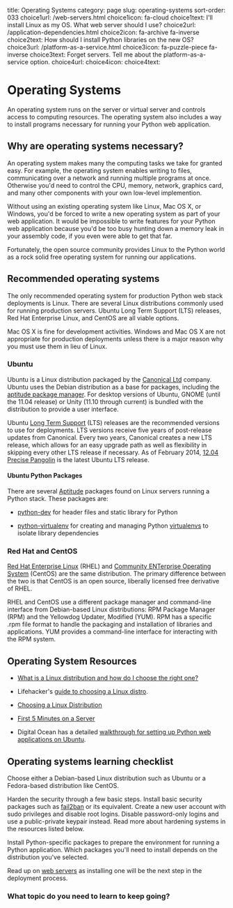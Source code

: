title: Operating Systems
category: page
slug: operating-systems
sort-order: 033
choice1url: /web-servers.html
choice1icon: fa-cloud
choice1text: I'll install Linux as my OS. What web server should I use?
choice2url: /application-dependencies.html
choice2icon: fa-archive fa-inverse
choice2text: How should I install Python libraries on the new OS?
choice3url: /platform-as-a-service.html
choice3icon: fa-puzzle-piece fa-inverse
choice3text: Forget servers. Tell me about the platform-as-a-service option.
choice4url:
choice4icon:
choice4text:


# Operating Systems
An operating system runs on the server or virtual server and controls access 
to computing resources. The operating system also includes a way to install
programs necessary for running your Python web application.


## Why are operating systems necessary?
An operating system makes many the computing tasks we take for granted easy.
For example, the operating system enables writing to files, 
communicating over a network and running multiple programs at once. 
Otherwise you'd need to control the CPU, memory, network, graphics card, 
and many other components with your own low-level implemention.

Without using an existing operating system like Linux, Mac OS X, or Windows,
you'd be forced to write a new operating system as part of your web 
application.  It would be impossible to write features for your Python 
web application because you'd be too busy hunting down a memory leak in 
your assembly code, if you even were able to get that far.

Fortunately, the open source community provides Linux to the Python world 
as a rock solid free operating system for running our applications.


## Recommended operating systems
The only recommended operating system for production Python web stack 
deployments is Linux. There are several Linux distributions commonly used 
for running production servers. Ubuntu Long Term Support (LTS) releases, 
Red Hat Enterprise Linux, and CentOS are all viable options. 

Mac OS X is fine for development activities. Windows and Mac 
OS X are not appropriate for production deployments unless there is a 
major reason why you must use them in lieu of Linux.

### Ubuntu
Ubuntu is a Linux distribution packaged by the 
[Canonical Ltd](http://www.canonical.com/) company. Ubuntu uses the
Debian distribution as a base for packages, including the 
[aptitude package manager](http://wiki.debian.org/Apt). For desktop versions 
of Ubuntu, GNOME (until the 11.04 release) or Unity (11.10 through current)
is bundled with the distribution to provide a user interface.

Ubuntu [Long Term Support](https://wiki.ubuntu.com/LTS) (LTS) releases
are the recommended versions to use for deployments. LTS versions receive
five years of post-release updates from Canonical. Every two years, Canonical 
creates a new LTS release, which allows for an easy upgrade path as well 
as flexibility in skipping every other LTS release if necessary. As of
February 2014, 
[12.04 Precise Pangolin](http://releases.ubuntu.com/precise/)
is the latest Ubuntu LTS release.


#### Ubuntu Python Packages
There are several 
[Aptitude](https://help.ubuntu.com/12.04/serverguide/aptitude.html)
packages found on Linux servers running a Python stack. These packages are: 

* [python-dev](http://packages.ubuntu.com/precise/python-dev) for header
  files and static library for Python

* [python-virtualenv](http://packages.ubuntu.com/precise/python-virtualenv)
  for creating and managing Python 
  [virtualenvs](http://www.virtualenv.org/en/latest/) to isolate library
  dependencies


### Red Hat and CentOS
[Red Hat Enterprise Linux](http://www.redhat.com/products/enterprise-linux/)
(RHEL) and [Community ENTerprise Operating System](http://www.centos.org/)
(CentOS) are the same distribution. The primary difference between the two 
is that CentOS is an open source, liberally licensed free derivative of RHEL.

RHEL and CentOS use a different package manager and command-line interface 
from Debian-based Linux distributions: RPM Package Manager (RPM) and the 
Yellowdog Updater, Modified (YUM). RPM has a specific .rpm file format
to handle the packaging and installation of libraries and applications. YUM
provides a command-line interface for interacting with the RPM system.


## Operating System Resources
* [What is a Linux distribution and how do I choose the right one?](http://www.linux.org/threads/selecting-a-linux-distribution.4087/)

* Lifehacker's [guide to choosing a Linux distro](http://lifehacker.com/5889950/how-to-find-the-perfect-linux-distribution-for-you).

* [Choosing a Linux Distribution](http://www.rackspace.com/knowledge_center/article/choosing-a-linux-distribution)

* [First 5 Minutes on a Server](http://plusbryan.com/my-first-5-minutes-on-a-server-or-essential-security-for-linux-servers)

* Digital Ocean has a detailed 
  [walkthrough for setting up Python web applications on Ubuntu](https://www.digitalocean.com/community/articles/how-to-set-up-ubuntu-cloud-servers-for-python-web-applications).


## Operating systems learning checklist
<i class="fa fa-check-square-o"></i>
Choose either a Debian-based Linux distribution such as Ubuntu or a 
Fedora-based distribution like CentOS.

<i class="fa fa-check-square-o"></i>
Harden the security through a few basic steps. Install basic security 
packages such as [fail2ban](http://www.fail2ban.org/wiki/index.php/Main_Page) 
or its equivalent. Create a new user account with sudo privileges and disable
root logins. Disable password-only logins and use a public-private keypair 
instead. Read more about hardening systems in the resources listed below.

<i class="fa fa-check-square-o"></i>
Install Python-specific packages to prepare the environment for running a
Python application. Which packages you'll need to install depends on the 
distribution you've selected.

<i class="fa fa-check-square-o"></i>
Read up on [web servers](/web-servers.html) as installing one will be the 
next step in the deployment process.


### What topic do you need to learn to keep going?
